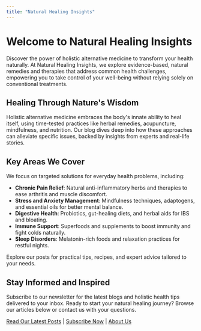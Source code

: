```yaml
---
title: "Natural Healing Insights"
---
```


# Welcome to Natural Healing Insights

Discover the power of holistic alternative medicine to transform your health naturally. At Natural Healing Insights, we explore evidence-based, natural remedies and therapies that address common health challenges, empowering you to take control of your well-being without relying solely on conventional treatments.

## Healing Through Nature's Wisdom

Holistic alternative medicine embraces the body's innate ability to heal itself, using time-tested practices like herbal remedies, acupuncture, mindfulness, and nutrition. Our blog dives deep into how these approaches can alleviate specific issues, backed by insights from experts and real-life stories.

## Key Areas We Cover

We focus on targeted solutions for everyday health problems, including:
- **Chronic Pain Relief**: Natural anti-inflammatory herbs and therapies to ease arthritis and muscle discomfort.
- **Stress and Anxiety Management**: Mindfulness techniques, adaptogens, and essential oils for better mental balance.
- **Digestive Health**: Probiotics, gut-healing diets, and herbal aids for IBS and bloating.
- **Immune Support**: Superfoods and supplements to boost immunity and fight colds naturally.
- **Sleep Disorders**: Melatonin-rich foods and relaxation practices for restful nights.

Explore our posts for practical tips, recipes, and expert advice tailored to your needs.

## Stay Informed and Inspired

Subscribe to our newsletter for the latest blogs and holistic health tips delivered to your inbox. Ready to start your natural healing journey? Browse our articles below or contact us with your questions.

[Read Our Latest Posts](#) | [Subscribe Now](#) | [About Us](#)